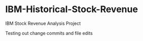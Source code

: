 # IBM-Historical-Stock-Revenue
IBM Stock Revenue Analysis Project

Testing out change commits and file edits
